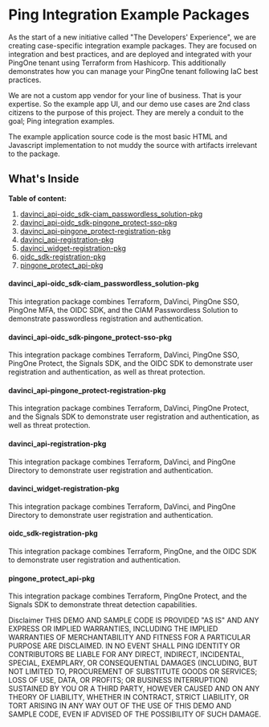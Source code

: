 # Ping Integration Example Packages

As the start of a new initiative called "The Developers' Experience", we are creating case-specific integration example packages. They are focused on integration and best practices, and are deployed and integrated with your PingOne tenant using Terraform from Hashicorp. This additionally demonstrates how you can manage your PingOne tenant following IaC best practices.

We are not a custom app vendor for your line of business. That is your expertise. So the example app UI, and our demo use cases are 2nd class citizens to the purpose of this project. They are merely a conduit to the goal; Ping integration examples.

The example application source code is the most basic HTML and Javascript implementation to not muddy the source with artifacts irrelevant to the package.

## What's Inside

**Table of content:**
1. [davinci_api-oidc_sdk-ciam_passwordless_solution-pkg](#item-three)
1. [davinci_api-oidc_sdk-pingone_protect-sso-pkg](#item-five)
1. [davinci_api-pingone_protect-registration-pkg](#item-two)
1. [davinci_api-registration-pkg](#item-one)
1. [davinci_widget-registration-pkg](#item-four)
1. [oidc_sdk-registration-pkg](#item-six)
1. [pingone_protect_api-pkg](#item-seven)

<!-- TOC headings -->
<a id="item-three"></a>
#### davinci_api-oidc_sdk-ciam_passwordless_solution-pkg
This integration package combines Terraform, DaVinci, PingOne SSO, PingOne MFA, the OIDC SDK, and the CIAM Passwordless Solution to demonstrate passwordless registration and authentication.

<a id="item-five"></a>
#### davinci_api-oidc_sdk-pingone_protect-sso-pkg
This integration package combines Terraform, DaVinci, PingOne SSO, PingOne Protect, the Signals SDK, and the OIDC SDK to demonstrate user registration and authentication, as well as threat protection.

<a id="item-two"></a>
#### davinci_api-pingone_protect-registration-pkg
This integration package combines Terraform, DaVinci, PingOne Protect, and the Signals SDK to demonstrate user registration and authentication, as well as threat protection.

<a id="item-one"></a>
#### davinci_api-registration-pkg
This integration package combines Terraform, DaVinci, and PingOne Directory to demonstrate user registration and authentication.

<a id="item-four"></a>
#### davinci_widget-registration-pkg
This integration package combines Terraform, DaVinci, and PingOne Directory to demonstrate user registration and authentication.

<a id="item-six"></a>
#### oidc_sdk-registration-pkg
This integration package combines Terraform, PingOne, and the OIDC SDK to demonstrate user registration and authentication.

<a id="item-seven"></a>
#### pingone_protect_api-pkg
This integration package combines Terraform, PingOne Protect, and the Signals SDK to demonstrate threat detection capabilities.


Disclaimer
THIS DEMO AND SAMPLE CODE IS PROVIDED "AS IS" AND ANY EXPRESS OR IMPLIED WARRANTIES, INCLUDING THE IMPLIED WARRANTIES OF MERCHANTABILITY AND FITNESS FOR A PARTICULAR PURPOSE ARE DISCLAIMED. IN NO EVENT SHALL PING IDENTITY OR CONTRIBUTORS BE LIABLE FOR ANY DIRECT, INDIRECT, INCIDENTAL, SPECIAL, EXEMPLARY, OR CONSEQUENTIAL DAMAGES (INCLUDING, BUT NOT LIMITED TO, PROCUREMENT OF SUBSTITUTE GOODS OR SERVICES; LOSS OF USE, DATA, OR PROFITS; OR BUSINESS INTERRUPTION) SUSTAINED BY YOU OR A THIRD PARTY, HOWEVER CAUSED AND ON ANY THEORY OF LIABILITY, WHETHER IN CONTRACT, STRICT LIABILITY, OR TORT ARISING IN ANY WAY OUT OF THE USE OF THIS DEMO AND SAMPLE CODE, EVEN IF ADVISED OF THE POSSIBILITY OF SUCH DAMAGE.
